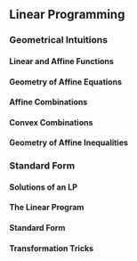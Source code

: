 ## Linear Programming 

### Geometrical Intuitions

#### Linear and Affine Functions

#### Geometry of Affine Equations

#### Affine Combinations

#### Convex Combinations

#### Geometry of Affine Inequalities

### Standard Form

#### Solutions of an LP

#### The Linear Program

#### Standard Form

#### Transformation Tricks


